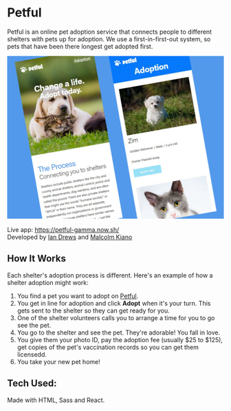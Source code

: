 # Petful

Petful is an online pet adoption service that connects people to different shelters with pets up for adoption. We use a first-in-first-out system, so pets that have been there longest get adopted first.

![Screenshot](./public/petful.png)

Live app: https://petful-gamma.now.sh/<br>
Developed by [Ian Drews](https://github.com/MediocreIan) and [Malcolm Kiano](https://github.com/malcolmkiano)

## How It Works

Each shelter's adoption process is different. Here's an example of how a shelter adoption might work:

1. You find a pet you want to adopt on [Petful](https://petful-gamma.now.sh/).
2. You get in line for adoption and click **Adopt** when it's your turn. This gets sent to the shelter so they can get ready for you.
3. One of the shelter volunteers calls you to arrange a time for you to go see the pet.
4. You go to the shelter and see the pet. They're adorable! You fall in love.
5. You give them your photo ID, pay the adoption fee (usually $25 to $125), get copies of the pet's vaccination records so you can get them licensedd.
6. You take your new pet home!

## Tech Used:

Made with HTML, Sass and React.
